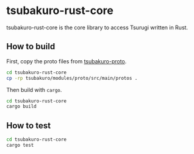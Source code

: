 # tsubakuro-rust-core

tsubakuro-rust-core is the core library to access Tsurugi written in Rust.

## How to build

First, copy the proto files from [tsubakuro-proto](https://github.com/project-tsurugi/tsubakuro/tree/master/modules/proto).

```bash
cd tsubakuro-rust-core
cp -rp tsubakuro/modules/proto/src/main/protos .
```

Then build with `cargo`.

```bash
cd tsubakuro-rust-core
cargo build
```

## How to test

```bash
cd tsubakuro-rust-core
cargo test
```

